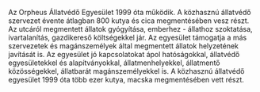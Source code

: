 Az Orpheus Állatvédő Egyesület 1999 óta működik. A közhasznú állatvédő szervezet évente átlagban 800 kutya és cica megmentésében vesz részt. Az utcáról megmentett állatok gyógyítása, emberhez - állathoz szoktatása, ivartalanítás, gazdikereső költségekkel jár. Az egyesület támogatja a más szervezetek és magánszemélyek által megmentett állatok helyzetének javítását is. Az egyesület jó kapcsolatokat ápol hatóságokkal, állatvédő egyesületekkel és alapítványokkal, állatmenhelyekkel, állatmentő közösségekkel, állatbarát magánszemélyekkel is.
A közhasznú állatvédő egyesület 1999 óta több ezer kutya, macska megmentésében vett részt.
